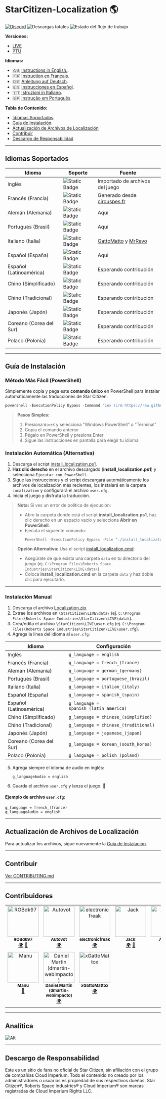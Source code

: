 # StarCitizen-Localization 🌎

[![Discord](https://img.shields.io/discord/1185135396112322620?logo=discord\&label=discord)](https://discord.gg/Gbvz9fTmZU)
![Descargas totales](https://img.shields.io/github/downloads/Dymerz/StarCitizen-Localization/total)
![Estado del flujo de trabajo](https://img.shields.io/github/actions/workflow/status/Dymerz/StarCitizen-Localization/.github%2Fworkflows%2Fvalidate-global-ini.yaml?event=push\&label=Validación%20INI\&link=https%3A%2F%2Fgithub.com%2FDymerz%2FStarCitizen-Localization%2Factions%2Fworkflows%2Fvalidate-global-ini.yaml)

**Versiones:**

- [LIVE](https://github.com/Dymerz/StarCitizen-Localization/blob/main/README.md)
- [PTU](https://github.com/Dymerz/StarCitizen-Localization/blob/ptu/README.md)

**Idiomas:**

- 🇬🇧 [Instructions in English.](README.md).
- 🇫🇷 [Instruction en Français](README_fr.md).
- 🇩🇪 [Anleitung auf Deutsch](README_de.md).
- 🇪🇸 [Instrucciones en Español](README_es.md).
- 🇮🇹 [Istruzioni in Italiano](README_it.md).
- 🇧🇷 [Instrução em Português](README_ptbr.md).

**Tabla de Contenido:**

- [Idiomas Soportados](#supported-languages)
- [Guía de Instalación](#installation-guide)
- [Actualización de Archivos de Localización](#contributing)
- [Contribuir](#contributing)
- [Descargo de Responsabilidad](#Disclaimer)

---

## Idiomas Soportados

| Idioma                  | Soporte                                                            | Fuente                                                                                                                              |
| ----------------------- | ------------------------------------------------------------------ | ----------------------------------------------------------------------------------------------------------------------------------- |
| Inglés                  | ![Static Badge](https://img.shields.io/badge/4.2.1-PTU-brightgreen)   | Importado de archivos del juego                                                                                                     |
| Francés (Francia)       | ![Static Badge](https://img.shields.io/badge/4.1.1-LIVE-brightgreen) | Generado desde [circuspes.fr](https://traduction.circuspes.fr)                                                                      |
| Alemán (Alemania)       | ![Static Badge](https://img.shields.io/badge/4.2.1-PTU-brightgreen)   | Aquí                                                                                                                                |
| Portugués (Brasil)      | ![Static Badge](https://img.shields.io/badge/4.2.0-LIVE-brightgreen)   | Aquí                                                                                                                                |
| Italiano (Italia)       | ![Static Badge](https://img.shields.io/badge/3.24.1-LIVE-yellow)    | [GattoMatto](https://robertsspaceindustries.com/citizens/GattoMatto) y [MrRevo](https://robertsspaceindustries.com/citizens/MrRevo) |
| Español (España)        | ![Static Badge](https://img.shields.io/badge/3.23.1a-LIVE-orange)  | Aquí                                                                                                                                |
| Español (Latinoamérica) | ![Static Badge](https://img.shields.io/badge/x.xx.x-LIVE-darkred)   | Esperando contribución                                                                                                              |
| Chino (Simplificado)    | ![Static Badge](https://img.shields.io/badge/x.xx.x-LIVE-darkred)   | Esperando contribución                                                                                                              |
| Chino (Tradicional)     | ![Static Badge](https://img.shields.io/badge/x.xx.x-LIVE-darkred)   | Esperando contribución                                                                                                              |
| Japonés (Japón)         | ![Static Badge](https://img.shields.io/badge/x.xx.x-LIVE-darkred)   | Esperando contribución                                                                                                              |
| Coreano (Corea del Sur) | ![Static Badge](https://img.shields.io/badge/x.xx.x-LIVE-darkred)   | Esperando contribución                                                                                                              |
| Polaco (Polonia)        | ![Static Badge](https://img.shields.io/badge/x.xx.x-LIVE-darkred)   | Esperando contribución

---

## Guía de Instalación

### Método Más Fácil (PowerShell)

Simplemente copia y pega este **comando único** en PowerShell para instalar automáticamente las traducciones de Star Citizen:

```powershell
powershell -ExecutionPolicy Bypass -Command "iex (irm https://raw.githubusercontent.com/Dymerz/StarCitizen-Localization/main/tools/install_localization.ps1)"
```

> **Pasos Simples:**
> 1. Presiona `Win+X` y selecciona "Windows PowerShell" o "Terminal"
> 2. Copia el comando anterior
> 3. Pégalo en PowerShell y presiona Enter
> 4. Sigue las instrucciones en pantalla para elegir tu idioma

### Instalación Automática (Alternativa)

1. Descarga el script [install_localization.ps1](https://github.com/Dymerz/StarCitizen-Localization/releases/latest/download/install_localization.ps1).
2. **Haz clic derecho** en el archivo descargado (**install_localization.ps1**) y selecciona `Ejecutar con PowerShell`.
3. Sigue las instrucciones y el script descargará automáticamente los archivos de localización más recientes, los instalará en la carpeta `Localization` y configurará el archivo `user.cfg`.
4. Inicia el juego y disfruta la traducción.

> **Nota:** Si ves un error de política de ejecución:
> - Abre la carpeta donde está el script **install_localization.ps1**, haz clic derecho en un espacio vacío y selecciona **Abrir en PowerShell**.
> - Ejecuta el siguiente comando:
>   ```powershell
>   PowerShell -ExecutionPolicy Bypass -File "./install_localization.ps1"
>   ```

> **Opción Alternativa:** Usa el script [install_localization.cmd](https://github.com/Dymerz/StarCitizen-Localization/releases/latest/download/install_localization.cmd):
> - Asegúrate de que exista una carpeta `data` en tu directorio del juego (ej. `C:\Program Files\Roberts Space Industries\StarCitizen\LIVE\data\`).
> - Coloca **install_localization.cmd** en la carpeta `data` y haz doble clic para ejecutarlo.

---

### Instalación Manual

1. Descarga el archivo [Localization.zip](https://github.com/Dymerz/StarCitizen-Localization/releases/latest/download/Localization.zip).
2. Extrae los archivos en `\StarCitizen\LIVE\data\` (ej. `C:\Program Files\Roberts Space Industries\StarCitizen\LIVE\data\`).
3. Crea/edita el archivo `\StarCitizen\LIVE\user.cfg` (ej. `C:\Program Files\Roberts Space Industries\StarCitizen\LIVE\user.cfg`).
4. Agrega la línea del idioma al `user.cfg`:

| Idioma                  | Configuración                          |
| ----------------------- | -------------------------------------- |
| Inglés                  | `g_language = english`                 |
| Francés (Francia)       | `g_language = french_(france)`         |
| Alemán (Alemania)       | `g_language = german_(germany)`        |
| Portugués (Brasil)      | `g_language = portuguese_(brazil)`     |
| Italiano (Italia)       | `g_language = italian_(italy)`         |
| Español (España)        | `g_language = spanish_(spain)`         |
| Español (Latinoamérica) | `g_language = spanish_(latin_america)` |
| Chino (Simplificado)    | `g_language = chinese_(simplified)`    |
| Chino (Tradicional)     | `g_language = chinese_(traditional)`   |
| Japonés (Japón)         | `g_language = japanese_(japan)`        |
| Coreano (Corea del Sur) | `g_language = korean_(south_korea)`    |
| Polaco (Polonia)        | `g_language = polish_(poland)`         |

5. Agrega siempre el idioma de audio en inglés:

   ```plaintext
   g_languageAudio = english
   ```
6. Guarda el archivo `user.cfg` y lanza el juego. 🚀

#### Ejemplo de archivo `user.cfg`:

```plaintext
g_language = french_(france)
g_languageAudio = english
```

---

## Actualización de Archivos de Localización

Para actualizar los archivos, sigue nuevamente la [Guía de Instalación](#installation-guide).

---

## Contribuir

[Ver CONTRIBUTING.md](CONTRIBUTING.md)

---

## Contribuidores
<!-- ALL-CONTRIBUTORS-LIST:START - Do not remove or modify this section -->
<!-- prettier-ignore-start -->
<!-- markdownlint-disable -->
<table>
  <tbody>
    <tr>
      <td align="center" valign="top" width="14.28%"><a href="https://github.com/ROBdk97"><img src="https://avatars.githubusercontent.com/u/9892024?v=4?s=100" width="100px;" alt="ROBdk97"/><br /><sub><b>ROBdk97</b></sub></a><br /><a href="#translation-ROBdk97" title="Translation">🌍</a> <a href="#projectManagement-ROBdk97" title="Project Management">📆</a></td>
      <td align="center" valign="top" width="14.28%"><a href="https://github.com/Autovot"><img src="https://avatars.githubusercontent.com/u/87210193?v=4?s=100" width="100px;" alt="Autovot"/><br /><sub><b>Autovot</b></sub></a><br /><a href="#translation-Autovot" title="Translation">🌍</a></td>
      <td align="center" valign="top" width="14.28%"><a href="https://github.com/electronicfreak"><img src="https://avatars.githubusercontent.com/u/11193801?v=4?s=100" width="100px;" alt="electronicfreak"/><br /><sub><b>electronicfreak</b></sub></a><br /><a href="#translation-electronicfreak" title="Translation">🌍</a></td>
      <td align="center" valign="top" width="14.28%"><a href="https://github.com/Jack-mk"><img src="https://avatars.githubusercontent.com/u/22667101?v=4?s=100" width="100px;" alt="Jack"/><br /><sub><b>Jack</b></sub></a><br /><a href="#translation-Jack-mk" title="Translation">🌍</a> <a href="#projectManagement-Jack-mk" title="Project Management">📆</a></td>
      <td align="center" valign="top" width="14.28%"><a href="https://github.com/Auhrus"><img src="https://avatars.githubusercontent.com/u/57270834?v=4?s=100" width="100px;" alt="Auhrus"/><br /><sub><b>Auhrus</b></sub></a><br /><a href="#translation-Auhrus" title="Translation">🌍</a> <a href="#projectManagement-Auhrus" title="Project Management">📆</a></td>
      <td align="center" valign="top" width="14.28%"><a href="https://github.com/Nxzzin"><img src="https://avatars.githubusercontent.com/u/148262077?v=4?s=100" width="100px;" alt="Nxzzin"/><br /><sub><b>Nxzzin</b></sub></a><br /><a href="#translation-Nxzzin" title="Translation">🌍</a></td>
      <td align="center" valign="top" width="14.28%"><a href="https://github.com/InterPlay02"><img src="https://avatars.githubusercontent.com/u/23037423?v=4?s=100" width="100px;" alt="InterPlay"/><br /><sub><b>InterPlay</b></sub></a><br /><a href="#translation-InterPlay02" title="Translation">🌍</a></td>
    </tr>
    <tr>
      <td align="center" valign="top" width="14.28%"><a href="https://github.com/Brill65"><img src="https://avatars.githubusercontent.com/u/8363399?v=4?s=100" width="100px;" alt="Manu"/><br /><sub><b>Manu</b></sub></a><br /><a href="#review-Brill65" title="Reviewed Pull Requests">👀</a></td>
      <td align="center" valign="top" width="14.28%"><a href="https://github.com/danidomen"><img src="https://avatars.githubusercontent.com/u/5998908?v=4?s=100" width="100px;" alt="Daniel Martin (dmartin-webimpacto)"/><br /><sub><b>Daniel Martin (dmartin-webimpacto)</b></sub></a><br /><a href="#translation-danidomen" title="Translation">🌍</a></td>
	  <td align="center" valign="top" width="14.28%"><a href="https://github.com/xGattoMattox"><img src="https://avatars.githubusercontent.com/u/149336969?v=4?s=100" width="100px;" alt="xGattoMattox"/><br /><sub><b>xGattoMattox</b></sub></a><br /><a href="#translation-xGattoMattox" title="Translation">🌍</a></td>
    </tr>
  </tbody>
</table>

<!-- markdownlint-restore -->
<!-- prettier-ignore-end -->

<!-- ALL-CONTRIBUTORS-LIST:END -->

---
## Analítica
![Alt](https://repobeats.axiom.co/api/embed/771a52550a3333c3934d1fb5a03fffa14119471a.svg "Repobeats analytics image")

---
## Descargo de Responsabilidad
Este es un sitio de fans no oficial de Star Citizen, sin afiliación con el grupo de compañías Cloud Imperium. Todo el contenido no creado por los administradores o usuarios es propiedad de sus respectivos dueños. Star Citizen®, Roberts Space Industries® y Cloud Imperium® son marcas registradas de Cloud Imperium Rights LLC.

